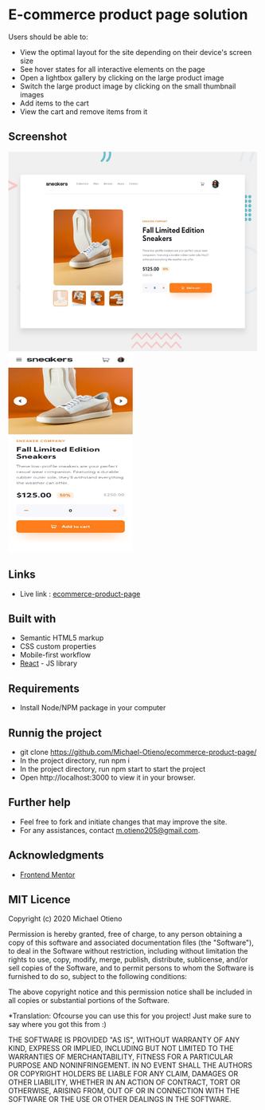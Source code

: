 # E-commerce product page solution

Users should be able to:

- View the optimal layout for the site depending on their device's screen size
- See hover states for all interactive elements on the page
- Open a lightbox gallery by clicking on the large product image
- Switch the large product image by clicking on the small thumbnail images
- Add items to the cart
- View the cart and remove items from it

## Screenshot

[<img src="./active.jpg" alt="image" width="500px" height="400px">](https://ecommerce-product-page-4j0mmbaqt-michael-otieno.vercel.app/)
[<img src="./mobile.jpg" alt="image" width="250px" height="400px">](https://ecommerce-product-page-4j0mmbaqt-michael-otieno.vercel.app/)



## Links

- Live link : [ecommerce-product-page](https://ecommerce-product-page-4j0mmbaqt-michael-otieno.vercel.app/)


## Built with

- Semantic HTML5 markup
- CSS custom properties
- Mobile-first workflow
- [React](https://reactjs.org/) - JS library

## Requirements

- Install Node/NPM package in your computer

## Runnig the project

- git clone https://github.com/Michael-Otieno/ecommerce-product-page/
- In the project directory, run npm i
- In the project directory, run npm start to start the project
- Open http://localhost:3000 to view it in your browser.

## Further help
- Feel free to fork and initiate changes that may improve the site.
- For any assistances, contact m.otieno205@gmail.com.


## Acknowledgments
- [Frontend Mentor](frontendmentor.io/challenges)

## MIT Licence
Copyright (c) 2020 Michael Otieno

Permission is hereby granted, free of charge, to any person obtaining a copy of this software and associated documentation files (the "Software"), to deal in the Software without restriction, including without limitation the rights to use, copy, modify, merge, publish, distribute, sublicense, and/or sell copies of the Software, and to permit persons to whom the Software is furnished to do so, subject to the following conditions:

The above copyright notice and this permission notice shall be included in all copies or substantial portions of the Software.

*Translation: Ofcourse you can use this for you project! Just make sure to say where you got this from :)

THE SOFTWARE IS PROVIDED "AS IS", WITHOUT WARRANTY OF ANY KIND, EXPRESS OR IMPLIED, INCLUDING BUT NOT LIMITED TO THE WARRANTIES OF MERCHANTABILITY, FITNESS FOR A PARTICULAR PURPOSE AND NONINFRINGEMENT. IN NO EVENT SHALL THE AUTHORS OR COPYRIGHT HOLDERS BE LIABLE FOR ANY CLAIM, DAMAGES OR OTHER LIABILITY, WHETHER IN AN ACTION OF CONTRACT, TORT OR OTHERWISE, ARISING FROM, OUT OF OR IN CONNECTION WITH THE SOFTWARE OR THE USE OR OTHER DEALINGS IN THE SOFTWARE.
